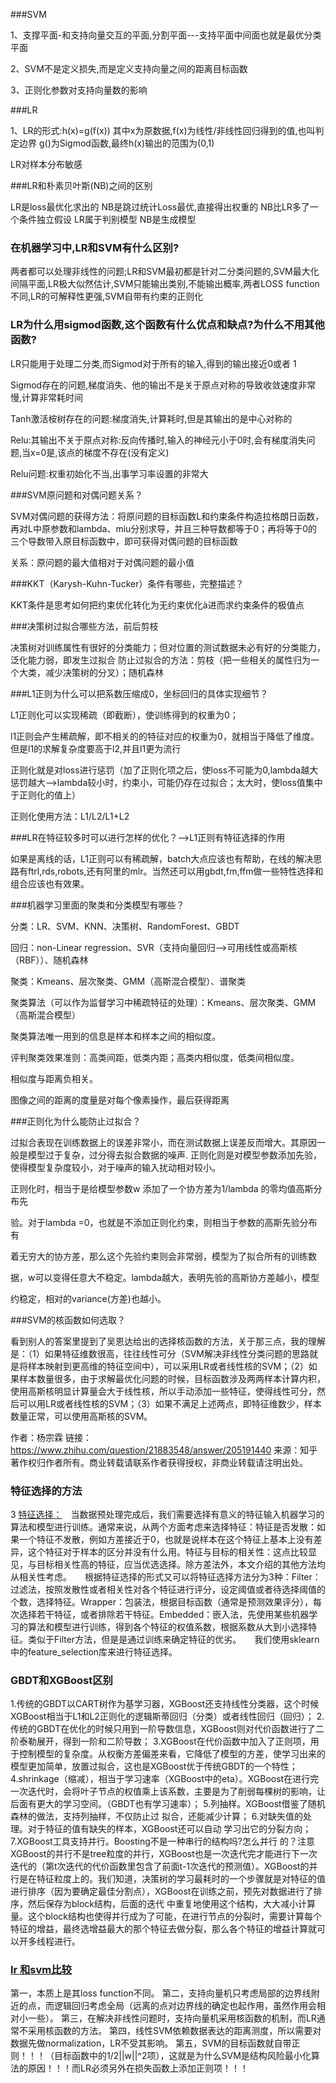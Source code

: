 ###SVM

1、支撑平面-和支持向量交互的平面,分割平面---支持平面中间面也就是最优分类平面

2、SVM不是定义损失,而是定义支持向量之间的距离目标函数

3、正则化参数对支持向量数的影响

###LR

1、LR的形式:h(x)=g(f(x)) 其中x为原数据,f(x)为线性/非线性回归得到的值,也叫判定边界 g()为Sigmod函数,最终h(x)输出的范围为(0,1)

LR对样本分布敏感

###LR和朴素贝叶斯(NB)之间的区别

LR是loss最优化求出的 NB是跳过统计Loss最优,直接得出权重的   NB比LR多了一个条件独立假设  LR属于判别模型 NB是生成模型

### 在机器学习中,LR和SVM有什么区别?

两者都可以处理非线性的问题;LR和SVM最初都是针对二分类问题的,SVM最大化间隔平面,LR极大似然估计,SVM只能输出类别,不能输出概率,两者LOSS function 不同,LR的可解释性更强,SVM自带有约束的正则化

### LR为什么用sigmod函数,这个函数有什么优点和缺点?为什么不用其他函数?

LR只能用于处理二分类,而Sigmod对于所有的输入,得到的输出接近0或者 1

Sigmod存在的问题,梯度消失、他的输出不是关于原点对称的导致收敛速度非常慢,计算非常耗时间

Tanh激活桉树存在的问题:梯度消失,计算耗时,但是其输出的是中心对称的

Relu:其输出不关于原点对称:反向传播时,输入的神经元小于0时,会有梯度消失问题,当x=0是,该点的梯度不存在(没有定义)

Relu问题:权重初始化不当,出事学习率设置的非常大

###SVM原问题和对偶问题关系？

SVM对偶问题的获得方法：将原问题的目标函数L和约束条件构造拉格朗日函数，再对L中原参数和lambda、miu分别求导，并且三种导数都等于0；再将等于0的三个导数带入原目标函数中，即可获得对偶问题的目标函数

关系：原问题的最大值相对于对偶问题的最小值

###KKT（Karysh-Kuhn-Tucker）条件有哪些，完整描述？

KKT条件是思考如何把约束优化转化为无约束优化à进而求约束条件的极值点

###决策树过拟合哪些方法，前后剪枝

决策树对训练属性有很好的分类能力；但对位置的测试数据未必有好的分类能力，泛化能力弱，即发生过拟合
防止过拟合的方法：剪枝（把一些相关的属性归为一个大类，减少决策树的分叉）；随机森林

###L1正则为什么可以把系数压缩成0，坐标回归的具体实现细节？

L1正则化可以实现稀疏（即截断），使训练得到的权重为0；

l1正则会产生稀疏解，即不相关的的特征对应的权重为0，就相当于降低了维度。但是l1的求解复杂度要高于l2,并且l1更为流行

正则化就是对loss进行惩罚（加了正则化项之后，使loss不可能为0,lambda越大惩罚越大-->lambda较小时，约束小，可能仍存在过拟合；太大时，使loss值集中于正则化的值上）

正则化使用方法：L1/L2/L1+L2

###LR在特征较多时可以进行怎样的优化？-->L1正则有特征选择的作用

如果是离线的话，L1正则可以有稀疏解，batch大点应该也有帮助，在线的解决思路有ftrl,rds,robots,还有阿里的mlr。当然还可以用gbdt,fm,ffm做一些特性选择和组合应该也有效果。

###机器学习里面的聚类和分类模型有哪些？

分类：LR、SVM、KNN、决策树、RandomForest、GBDT

回归：non-Linear regression、SVR（支持向量回归-->可用线性或高斯核（RBF））、随机森林

聚类：Kmeans、层次聚类、GMM（高斯混合模型）、谱聚类

聚类算法（可以作为监督学习中稀疏特征的处理）：Kmeans、层次聚类、GMM（高斯混合模型）

聚类算法唯一用到的信息是样本和样本之间的相似度。

评判聚类效果准则：高类间距，低类内距；高类内相似度，低类间相似度。

相似度与距离负相关。

图像之间的距离的度量是对每个像素操作，最后获得距离




###正则化为什么能防止过拟合？

过拟合表现在训练数据上的误差非常小，而在测试数据上误差反而增大。其原因一般是模型过于复杂，过分得去拟合数据的噪声. 正则化则是对模型参数添加先验，使得模型复杂度较小，对于噪声的输入扰动相对较小。

正则化时，相当于是给模型参数w 添加了一个协方差为1/lambda 的零均值高斯分布先

验。对于lambda =0，也就是不添加正则化约束，则相当于参数的高斯先验分布有

着无穷大的协方差，那么这个先验约束则会非常弱，模型为了拟合所有的训练数

据，w可以变得任意大不稳定。lambda越大，表明先验的高斯协方差越小，模型

约稳定，相对的variance(方差)也越小。

###SVM的核函数如何选取？

看到别人的答案里提到了吴恩达给出的选择核函数的方法，关于那三点，我的理解是：（1）如果特征维数很高，往往线性可分（SVM解决非线性分类问题的思路就是将样本映射到更高维的特征空间中），可以采用LR或者线性核的SVM；（2）如果样本数量很多，由于求解最优化问题的时候，目标函数涉及两两样本计算内积，使用高斯核明显计算量会大于线性核，所以手动添加一些特征，使得线性可分，然后可以用LR或者线性核的SVM；（3）如果不满足上述两点，即特征维数少，样本数量正常，可以使用高斯核的SVM。

作者：杨宗霖
链接：https://www.zhihu.com/question/21883548/answer/205191440
来源：知乎
著作权归作者所有。商业转载请联系作者获得授权，非商业转载请注明出处。
### 特征选择的方法
3 [特征选择：](https://www.zhihu.com/question/28641663/answer/110165221)　当数据预处理完成后，我们需要选择有意义的特征输入机器学习的算法和模型进行训练。通常来说，从两个方面考虑来选择特征：特征是否发散：如果一个特征不发散，例如方差接近于0，也就是说样本在这个特征上基本上没有差异，这个特征对于样本的区分并没有什么用。特征与目标的相关性：这点比较显见，与目标相关性高的特征，应当优选选择。除方差法外，本文介绍的其他方法均从相关性考虑。　　根据特征选择的形式又可以将特征选择方法分为3种：Filter：过滤法，按照发散性或者相关性对各个特征进行评分，设定阈值或者待选择阈值的个数，选择特征。Wrapper：包装法，根据目标函数（通常是预测效果评分），每次选择若干特征，或者排除若干特征。Embedded：嵌入法，先使用某些机器学习的算法和模型进行训练，得到各个特征的权值系数，根据系数从大到小选择特征。类似于Filter方法，但是是通过训练来确定特征的优劣。　　我们使用sklearn中的feature_selection库来进行特征选择。

### GBDT和XGBoost区别
1.传统的GBDT以CART树作为基学习器，XGBoost还支持线性分类器，这个时候XGBoost相当于L1和L2正则化的逻辑斯蒂回归（分类）或者线性回归（回归）；
2.传统的GBDT在优化的时候只用到一阶导数信息，XGBoost则对代价函数进行了二阶泰勒展开，得到一阶和二阶导数；
3.XGBoost在代价函数中加入了正则项，用于控制模型的复杂度。从权衡方差偏差来看，它降低了模型的方差，使学习出来的模型更加简单，放置过拟合，这也是XGBoost优于传统GBDT的一个特性；
4.shrinkage（缩减），相当于学习速率（XGBoost中的eta）。XGBoost在进行完一次迭代时，会将叶子节点的权值乘上该系数，主要是为了削弱每棵树的影响，让后面有更大的学习空间。（GBDT也有学习速率）；
5.列抽样。XGBoost借鉴了随机森林的做法，支持列抽样，不仅防止过 拟合，还能减少计算；
6.对缺失值的处理。对于特征的值有缺失的样本，XGBoost还可以自动 学习出它的分裂方向；
7.XGBoost工具支持并行。Boosting不是一种串行的结构吗?怎么并行 的？注意XGBoost的并行不是tree粒度的并行，XGBoost也是一次迭代完才能进行下一次迭代的（第t次迭代的代价函数里包含了前面t-1次迭代的预测值）。XGBoost的并行是在特征粒度上的。我们知道，决策树的学习最耗时的一个步骤就是对特征的值进行排序（因为要确定最佳分割点），XGBoost在训练之前，预先对数据进行了排序，然后保存为block结构，后面的迭代 中重复地使用这个结构，大大减小计算量。这个block结构也使得并行成为了可能，在进行节点的分裂时，需要计算每个特征的增益，最终选增益最大的那个特征去做分裂，那么各个特征的增益计算就可以开多线程进行。

### [lr 和svm比较](https://zhuanlan.zhihu.com/p/28036014)
第一，本质上是其loss function不同。
第二，支持向量机只考虑局部的边界线附近的点，而逻辑回归考虑全局（远离的点对边界线的确定也起作用，虽然作用会相对小一些）。
第三，在解决非线性问题时，支持向量机采用核函数的机制，而LR通常不采用核函数的方法。
第四，线性SVM依赖数据表达的距离测度，所以需要对数据先做normalization，LR不受其影响。
第五，SVM的目标函数就自带正则！！！（目标函数中的1/2||w||^2项），这就是为什么SVM是结构风险最小化算法的原因！！！而LR必须另外在损失函数上添加正则项！！！




